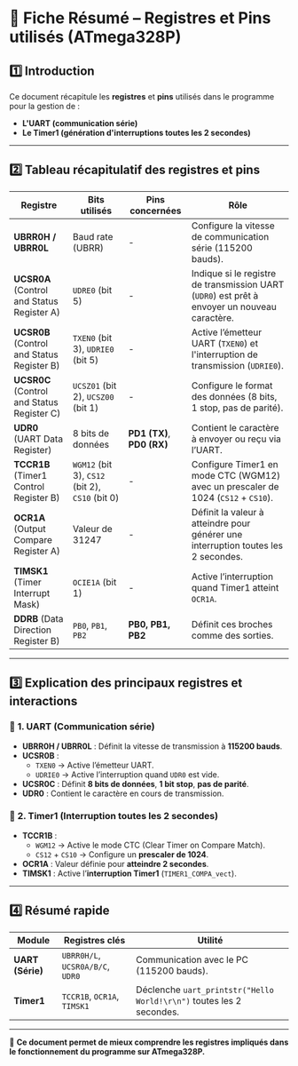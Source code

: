 # 📌 Fiche Résumé – Registres et Pins utilisés (ATmega328P)

## 1️⃣ Introduction
Ce document récapitule les **registres** et **pins** utilisés dans le programme pour la gestion de :
- **L'UART (communication série)**
- **Le Timer1 (génération d'interruptions toutes les 2 secondes)**

---

## 2️⃣ Tableau récapitulatif des registres et pins

| **Registre** | **Bits utilisés** | **Pins concernées** | **Rôle** |
|-------------|------------------|--------------------|----------|
| **UBRR0H / UBRR0L** | Baud rate (UBRR) | - | Configure la vitesse de communication série (115200 bauds). |
| **UCSR0A** (Control and Status Register A) | `UDRE0` (bit 5) | - | Indique si le registre de transmission UART (`UDR0`) est prêt à envoyer un nouveau caractère. |
| **UCSR0B** (Control and Status Register B) | `TXEN0` (bit 3), `UDRIE0` (bit 5) | - | Active l’émetteur UART (`TXEN0`) et l'interruption de transmission (`UDRIE0`). |
| **UCSR0C** (Control and Status Register C) | `UCSZ01` (bit 2), `UCSZ00` (bit 1) | - | Configure le format des données (8 bits, 1 stop, pas de parité). |
| **UDR0** (UART Data Register) | 8 bits de données | **PD1 (TX)**, **PD0 (RX)** | Contient le caractère à envoyer ou reçu via l’UART. |
| **TCCR1B** (Timer1 Control Register B) | `WGM12` (bit 3), `CS12` (bit 2), `CS10` (bit 0) | - | Configure Timer1 en mode CTC (WGM12) avec un prescaler de 1024 (`CS12` + `CS10`). |
| **OCR1A** (Output Compare Register A) | Valeur de 31247 | - | Définit la valeur à atteindre pour générer une interruption toutes les 2 secondes. |
| **TIMSK1** (Timer Interrupt Mask) | `OCIE1A` (bit 1) | - | Active l’interruption quand Timer1 atteint `OCR1A`. |
| **DDRB** (Data Direction Register B) | `PB0`, `PB1`, `PB2` | **PB0, PB1, PB2** | Définit ces broches comme des sorties. |

---

## 3️⃣ Explication des principaux registres et interactions

### 🔹 **1. UART (Communication série)**
- **UBRR0H / UBRR0L** : Définit la vitesse de transmission à **115200 bauds**.
- **UCSR0B** :
  - `TXEN0` → Active l’émetteur UART.
  - `UDRIE0` → Active l’interruption quand `UDR0` est vide.
- **UCSR0C** : Définit **8 bits de données**, **1 bit stop**, **pas de parité**.
- **UDR0** : Contient le caractère en cours de transmission.

### 🔹 **2. Timer1 (Interruption toutes les 2 secondes)**
- **TCCR1B** :
  - `WGM12` → Active le mode CTC (Clear Timer on Compare Match).
  - `CS12` + `CS10` → Configure un **prescaler de 1024**.
- **OCR1A** : Valeur définie pour **atteindre 2 secondes**.
- **TIMSK1** : Active l’**interruption Timer1** (`TIMER1_COMPA_vect`).

---

## 4️⃣ Résumé rapide
| **Module** | **Registres clés** | **Utilité** |
|-----------|----------------|-----------|
| **UART (Série)** | `UBRR0H/L`, `UCSR0A/B/C`, `UDR0` | Communication avec le PC (115200 bauds). |
| **Timer1** | `TCCR1B`, `OCR1A`, `TIMSK1` | Déclenche `uart_printstr("Hello World!\r\n")` toutes les 2 secondes. |

---

📌 **Ce document permet de mieux comprendre les registres impliqués dans le fonctionnement du programme sur ATmega328P.**
